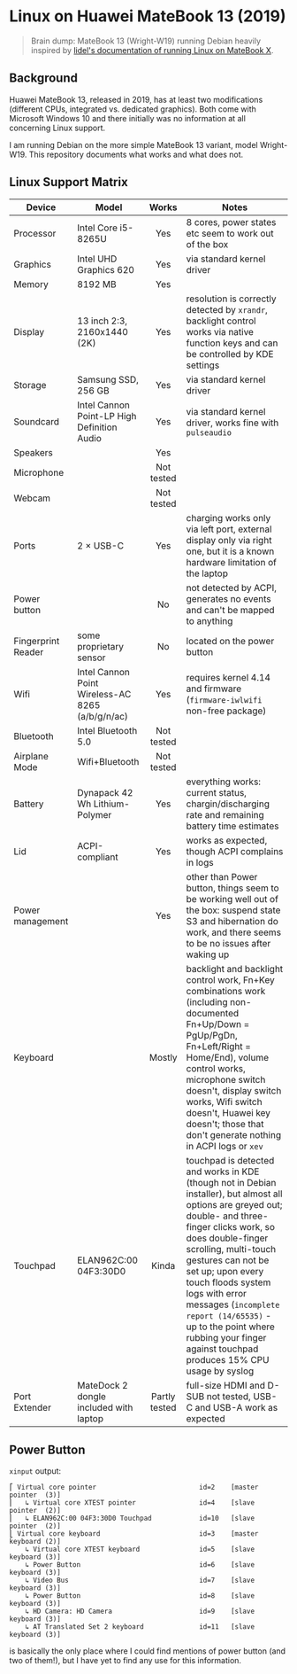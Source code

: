 # Linux on Huawei MateBook 13 (2019)

> Brain dump: MateBook 13 (Wright-W19) running Debian heavily inspired by [lidel's documentation of running Linux on MateBook X](https://github.com/lidel/linux-on-huawei-matebook-x-2017).

## Background

Huawei MateBook 13, released in 2019, has at least two modifications (different CPUs, integrated vs. dedicated graphics). Both come with Microsoft Windows 10 and there initially was no information at all concerning Linux support.

I am running Debian on the more simple MateBook 13 variant, model Wright-W19. This repository documents what works and what does not.

## Linux Support Matrix

| Device | Model |  Works | Notes |
| --- | --- |  :---: | --- |
| Processor | Intel Core i5-8265U | Yes | 8 cores, power states etc seem to work out of the box|
| Graphics | Intel UHD Graphics 620 | Yes | via standard kernel driver |
| Memory | 8192 MB | Yes |  |
| Display | 13 inch 2:3, 2160x1440 (2K) | Yes | resolution is correctly detected by `xrandr`, backlight control works via native function keys and can be controlled by KDE settings |
| Storage | Samsung SSD, 256 GB | Yes | via standard kernel driver |
| Soundcard  | Intel Cannon Point-LP High Definition Audio | Yes  | via standard kernel driver, works fine with `pulseaudio` |
| Speakers  |  | Yes |  |
| Microphone | | Not tested| |
| Webcam|  | Not tested | |
| Ports | 2 × USB-C | Yes | charging works only via left port, external display only via right one, but it is a known hardware limitation of the laptop |
| Power button |  | No | not detected by ACPI, generates no events and can't be mapped to anything |
| Fingerprint Reader | some proprietary sensor | No | located on the power button  |
| Wifi | Intel Cannon Point Wireless-AC 8265 (a/b/g/n/ac) | Yes | requires kernel 4.14 and firmware (`firmware-iwlwifi` non-free package) |
| Bluetooth | Intel Bluetooth 5.0| Not tested |  |
| Airplane Mode | Wifi+Bluetooth | Not tested |  |
| Battery | Dynapack 42 Wh Lithium-Polymer | Yes | everything works: current status, chargin/discharging rate and remaining battery time estimates |
| Lid | ACPI-compliant |  Yes | works as expected, though ACPI complains in logs |
| Power management | | Yes | other than Power button, things seem to be working well out of the box: suspend state S3 and hibernation do work, and there seems to be no issues after waking up |
| Keyboard |  | Mostly | backlight and backlight control work, Fn+Key combinations work (including non-documented Fn+Up/Down = PgUp/PgDn, Fn+Left/Right = Home/End), volume control works, microphone switch doesn't, display switch works, Wifi switch doesn't, Huawei key doesn't; those that don't generate nothing in ACPI logs or `xev` |
| Touchpad | ELAN962C:00 04F3:30D0 | Kinda | touchpad is detected and works in KDE (though not in Debian installer), but almost all options are greyed out; double- and three-finger clicks work, so does double-finger scrolling, multi-touch gestures can not be set up; upon every touch floods system logs with error messages (`incomplete report (14/65535)` - up to the point where rubbing your finger against touchpad produces 15% CPU usage by syslog |
| Port Extender | MateDock 2 dongle included with laptop | Partly tested | full-size HDMI and D-SUB not tested, USB-C and USB-A work as expected |

## Power Button

`xinput` output:
```
⎡ Virtual core pointer                          id=2    [master pointer  (3)]
⎜   ↳ Virtual core XTEST pointer                id=4    [slave  pointer  (2)]
⎜   ↳ ELAN962C:00 04F3:30D0 Touchpad            id=10   [slave  pointer  (2)]
⎣ Virtual core keyboard                         id=3    [master keyboard (2)]
    ↳ Virtual core XTEST keyboard               id=5    [slave  keyboard (3)]
    ↳ Power Button                              id=6    [slave  keyboard (3)]
    ↳ Video Bus                                 id=7    [slave  keyboard (3)]
    ↳ Power Button                              id=8    [slave  keyboard (3)]
    ↳ HD Camera: HD Camera                      id=9    [slave  keyboard (3)]
    ↳ AT Translated Set 2 keyboard              id=11   [slave  keyboard (3)]
```
is basically the only place where I could find mentions of power button (and two of them!), but I have yet to find any use for this information.